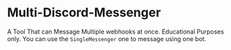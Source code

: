 # Multi-Discord-Messenger
A Tool That can Message Multiple webhooks at once. Educational Purposes only.
You can use the `SingleMessenger` one to message using one bot.
